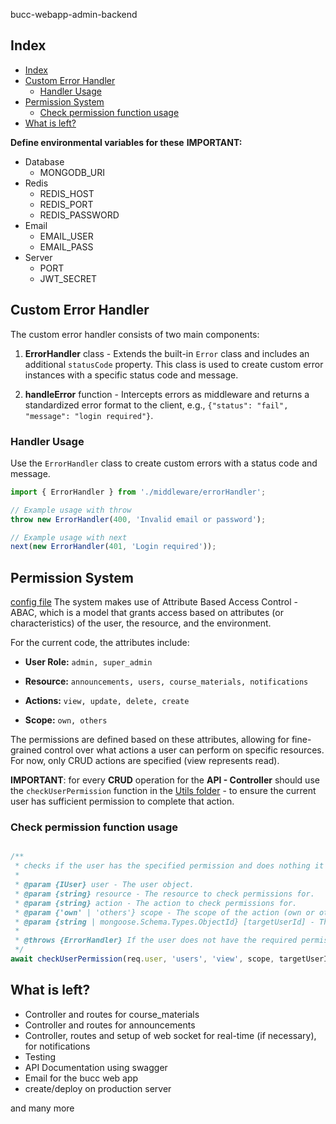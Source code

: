 bucc-webapp-admin-backend

## Index

- [Index](#index)
- [Custom Error Handler](#custom-error-handler)
  - [Handler Usage](#handler-usage)
- [Permission System](#permission-system)
  - [Check permission function usage](#check-permission-function-usage)
- [What is left?](#what-is-left)

**Define environmental variables for these**
**IMPORTANT:**

- Database
  - MONGODB_URI
- Redis
  - REDIS_HOST
  - REDIS_PORT
  - REDIS_PASSWORD
- Email
  - EMAIL_USER
  - EMAIL_PASS
- Server
  - PORT
  - JWT_SECRET

## Custom Error Handler

The custom error handler consists of two main components:

1. **ErrorHandler** class - Extends the built-in `Error` class and includes an additional `statusCode` property. This class is used to create custom error instances with a specific status code and message.

2. **handleError** function - Intercepts errors as middleware and returns a standardized error format to the client, e.g., `{"status": "fail", "message": "login required"}`.

### Handler Usage

Use the `ErrorHandler` class to create custom errors with a status code and message.

```Typescript
import { ErrorHandler } from './middleware/errorHandler';

// Example usage with throw
throw new ErrorHandler(400, 'Invalid email or password');

// Example usage with next
next(new ErrorHandler(401, 'Login required'));
```

## Permission System

[config file](./src/config/roleConfig.ts)
The system makes use of Attribute Based Access Control - ABAC, which is a model that grants access based on attributes (or characteristics) of the user, the resource, and the environment.

For the current code, the attributes include:

- **User Role:** `admin, super_admin`

- **Resource:** `announcements, users, course_materials, notifications`

- **Actions:** `view, update, delete, create`

- **Scope:** `own, others`

The permissions are defined based on these attributes, allowing for fine-grained control over what actions a user can perform on specific resources. For now, only CRUD actions are specified (view represents read).

**IMPORTANT**: for every **CRUD** operation for the **API - Controller** should use the `checkUserPermission` function in the [Utils folder](./src/utils/controllerUtils.ts) - to ensure the current user has sufficient permission to complete that action.

### Check permission function usage

```Typescript

/**
 * checks if the user has the specified permission and does nothing it he/she has it.
 * 
 * @param {IUser} user - The user object.
 * @param {string} resource - The resource to check permissions for.
 * @param {string} action - The action to check permissions for.
 * @param {'own' | 'others'} scope - The scope of the action (own or others).
 * @param {string | mongoose.Schema.Types.ObjectId} [targetUserId] - The target user ID (optional).
 * 
 * @throws {ErrorHandler} If the user does not have the required permission.
 */
await checkUserPermission(req.user, 'users', 'view', scope, targetUserId);

```
## What is left?

- Controller and routes for course_materials
- Controller and routes for announcements
- Controller, routes and setup of web socket for real-time (if necessary), for notifications
- Testing
- API Documentation using swagger
- Email for the bucc web app
- create/deploy on production server

and many more